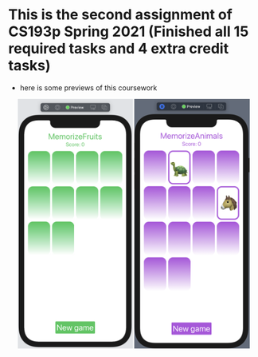 # This is the second assignment of CS193p Spring 2021 (Finished all 15 required tasks and 4 extra credit tasks)



* here is some previews of this coursework

<div align=center>
<img src="Images/demo1.png" alt="demo1" style="height:500px" />
<img src="Images/demo2.png" alt="demo2" style="height:500px" />
</div>
